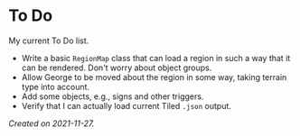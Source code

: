 # To Do

My current To Do list.

- Write a basic `RegionMap` class that can load a region in such a way that it can be rendered.  Don't worry about object groups.
- Allow George to be moved about the region in some way, taking terrain type into account.
- Add some objects, e.g., signs and other triggers.
- Verify that I can actually load current Tiled `.json` output.

_Created on 2021-11-27._